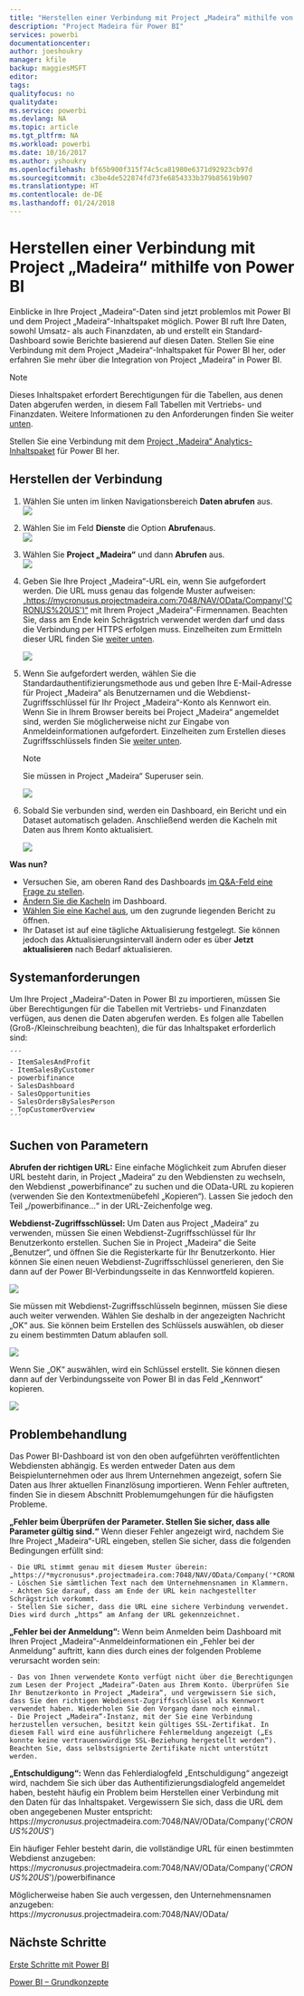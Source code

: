 ```yaml
---
title: "Herstellen einer Verbindung mit Project „Madeira“ mithilfe von Power BI"
description: "Project Madeira für Power BI"
services: powerbi
documentationcenter: 
author: joeshoukry
manager: kfile
backup: maggiesMSFT
editor: 
tags: 
qualityfocus: no
qualitydate: 
ms.service: powerbi
ms.devlang: NA
ms.topic: article
ms.tgt_pltfrm: NA
ms.workload: powerbi
ms.date: 10/16/2017
ms.author: yshoukry
ms.openlocfilehash: bf65b900f315f74c5ca81980e6371d92923cb97d
ms.sourcegitcommit: c3be4de522874fd73fe6854333b379b85619b907
ms.translationtype: HT
ms.contentlocale: de-DE
ms.lasthandoff: 01/24/2018
---
```

# <a name="connect-to-project-madeira-with-power-bi"></a>Herstellen einer Verbindung mit Project „Madeira“ mithilfe von Power BI
Einblicke in Ihre Project „Madeira“-Daten sind jetzt problemlos mit Power BI und dem Project „Madeira“-Inhaltspaket möglich. Power BI ruft Ihre Daten, sowohl Umsatz- als auch Finanzdaten, ab und erstellt ein Standard-Dashboard sowie Berichte basierend auf diesen Daten.
Stellen Sie eine Verbindung mit dem Project „Madeira“-Inhaltspaket für Power BI her, oder erfahren Sie mehr über die Integration von Project „Madeira“ in Power BI.

>[!NOTE]
>Dieses Inhaltspaket erfordert Berechtigungen für die Tabellen, aus denen Daten abgerufen werden, in diesem Fall Tabellen mit Vertriebs- und Finanzdaten. Weitere Informationen zu den Anforderungen finden Sie weiter [unten](#Requirements).

Stellen Sie eine Verbindung mit dem [Project „Madeira“ Analytics-Inhaltspaket](https://app.powerbi.com/getdata/services/project-madeira) für Power BI her.

## <a name="how-to-connect"></a>Herstellen der Verbindung
1. Wählen Sie unten im linken Navigationsbereich **Daten abrufen** aus.  
    ![](media/service-connect-to-project-madeira/getdata.png)
2. Wählen Sie im Feld **Dienste** die Option **Abrufen**aus.  
    ![](media/service-connect-to-project-madeira/services.png)
3. Wählen Sie **Project „Madeira“** und dann **Abrufen** aus.  
    ![](media/service-connect-to-project-madeira/projectmadeira.png)
4. Geben Sie Ihre Project „Madeira“-URL ein, wenn Sie aufgefordert werden. Die URL muss genau das folgende Muster aufweisen: „https://mycronusus.projectmadeira.com:7048/NAV/OData/Company('CRONUS%20US')“ mit Ihrem Project „Madeira“-Firmennamen. Beachten Sie, dass am Ende kein Schrägstrich verwendet werden darf und dass die Verbindung per HTTPS erfolgen muss. Einzelheiten zum Ermitteln dieser URL finden Sie [weiter unten](#FindingParams).  
   
    ![](media/service-connect-to-project-madeira/params.png)
5. Wenn Sie aufgefordert werden, wählen Sie die Standardauthentifizierungsmethode aus und geben Ihre E-Mail-Adresse für Project „Madeira“ als Benutzernamen und die Webdienst-Zugriffsschlüssel für Ihr Project „Madeira“-Konto als Kennwort ein. Wenn Sie in Ihrem Browser bereits bei Project „Madeira“ angemeldet sind, werden Sie möglicherweise nicht zur Eingabe von Anmeldeinformationen aufgefordert. Einzelheiten zum Erstellen dieses Zugriffsschlüssels finden Sie [weiter unten](#FindingParams).  
   
    >[!NOTE]
    >Sie müssen in Project „Madeira“ Superuser sein.
   
    ![](media/service-connect-to-project-madeira/creds.png)
6. Sobald Sie verbunden sind, werden ein Dashboard, ein Bericht und ein Dataset automatisch geladen. Anschließend werden die Kacheln mit Daten aus Ihrem Konto aktualisiert.  
   
    ![](media/service-connect-to-project-madeira/dashboard.png)

**Was nun?**

* Versuchen Sie, am oberen Rand des Dashboards [im Q&A-Feld eine Frage zu stellen](power-bi-q-and-a.md).
* [Ändern Sie die Kacheln](service-dashboard-edit-tile.md) im Dashboard.
* [Wählen Sie eine Kachel aus](service-dashboard-tiles.md), um den zugrunde liegenden Bericht zu öffnen.
* Ihr Dataset ist auf eine tägliche Aktualisierung festgelegt. Sie können jedoch das Aktualisierungsintervall ändern oder es über **Jetzt aktualisieren** nach Bedarf aktualisieren.

<a name="Requirements"></a>

## <a name="system-requirements"></a>Systemanforderungen
Um Ihre Project „Madeira“-Daten in Power BI zu importieren, müssen Sie über Berechtigungen für die Tabellen mit Vertriebs- und Finanzdaten verfügen, aus denen die Daten abgerufen werden. Es folgen alle Tabellen (Groß-/Kleinschreibung beachten), die für das Inhaltspaket erforderlich sind:  
 
    ´´´ 
    - ItemSalesAndProfit  
    - ItemSalesByCustomer  
    - powerbifinance  
    - SalesDashboard  
    - SalesOpportunities  
    - SalesOrdersBySalesPerson  
    - TopCustomerOverview  
    ´´´ 

<a name="FindingParams"></a>

## <a name="finding-parameters"></a>Suchen von Parametern
**Abrufen der richtigen URL:** Eine einfache Möglichkeit zum Abrufen dieser URL besteht darin, in Project „Madeira“ zu den Webdiensten zu wechseln, den Webdienst „powerbifinance“ zu suchen und die OData-URL zu kopieren (verwenden Sie den Kontextmenübefehl „Kopieren“). Lassen Sie jedoch den Teil „/powerbifinance...“ in der URL-Zeichenfolge weg.

**Webdienst-Zugriffsschlüssel:** Um Daten aus Project „Madeira“ zu verwenden, müssen Sie einen Webdienst-Zugriffsschlüssel für Ihr Benutzerkonto erstellen. Suchen Sie in Project „Madeira“ die Seite „Benutzer“, und öffnen Sie die Registerkarte für Ihr Benutzerkonto. Hier können Sie einen neuen Webdienst-Zugriffsschlüssel generieren, den Sie dann auf der Power BI-Verbindungsseite in das Kennwortfeld kopieren.

![](media/service-connect-to-project-madeira/accesskey.png)

Sie müssen mit Webdienst-Zugriffsschlüsseln beginnen, müssen Sie diese auch weiter verwenden. Wählen Sie deshalb in der angezeigten Nachricht „OK“ aus.
Sie können beim Erstellen des Schlüssels auswählen, ob dieser zu einem bestimmten Datum ablaufen soll.

![](media/service-connect-to-project-madeira/accesskey2.png)

Wenn Sie „OK“ auswählen, wird ein Schlüssel erstellt. Sie können diesen dann auf der Verbindungsseite von Power BI in das Feld „Kennwort“ kopieren.

![](media/service-connect-to-project-madeira/accesskey3.png)

## <a name="troubleshooting"></a>Problembehandlung
Das Power BI-Dashboard ist von den oben aufgeführten veröffentlichten Webdiensten abhängig. Es werden entweder Daten aus dem Beispielunternehmen oder aus Ihrem Unternehmen angezeigt, sofern Sie Daten aus Ihrer aktuellen Finanzlösung importieren. Wenn Fehler auftreten, finden Sie in diesem Abschnitt Problemumgehungen für die häufigsten Probleme.

**„Fehler beim Überprüfen der Parameter. Stellen Sie sicher, dass alle Parameter gültig sind.“** Wenn dieser Fehler angezeigt wird, nachdem Sie Ihre Project „Madeira“-URL eingeben, stellen Sie sicher, dass die folgenden Bedingungen erfüllt sind:  

    - Die URL stimmt genau mit diesem Muster überein: „https://*mycronusus*.projectmadeira.com:7048/NAV/OData/Company('*CRONUS%20US*')“.  
    - Löschen Sie sämtlichen Text nach dem Unternehmensnamen in Klammern.  
    - Achten Sie darauf, dass am Ende der URL kein nachgestellter Schrägstrich vorkommt.  
    - Stellen Sie sicher, dass die URL eine sichere Verbindung verwendet. Dies wird durch „https“ am Anfang der URL gekennzeichnet.  

**„Fehler bei der Anmeldung“:** Wenn beim Anmelden beim Dashboard mit Ihren Project „Madeira“-Anmeldeinformationen ein „Fehler bei der Anmeldung“ auftritt, kann dies durch eines der folgenden Probleme verursacht worden sein:  

    - Das von Ihnen verwendete Konto verfügt nicht über die Berechtigungen zum Lesen der Project „Madeira“-Daten aus Ihrem Konto. Überprüfen Sie Ihr Benutzerkonto in Project „Madeira“, und vergewissern Sie sich, dass Sie den richtigen Webdienst-Zugriffsschlüssel als Kennwort verwendet haben. Wiederholen Sie den Vorgang dann noch einmal.  
    - Die Project „Madeira“-Instanz, mit der Sie eine Verbindung herzustellen versuchen, besitzt kein gültiges SSL-Zertifikat. In diesem Fall wird eine ausführlichere Fehlermeldung angezeigt („Es konnte keine vertrauenswürdige SSL-Beziehung hergestellt werden“). Beachten Sie, dass selbstsignierte Zertifikate nicht unterstützt werden.  

**„Entschuldigung“:** Wenn das Fehlerdialogfeld „Entschuldigung“ angezeigt wird, nachdem Sie sich über das Authentifizierungsdialogfeld angemeldet haben, besteht häufig ein Problem beim Herstellen einer Verbindung mit den Daten für das Inhaltspaket. Vergewissern Sie sich, dass die URL dem oben angegebenen Muster entspricht:  
    https://*mycronusus*.projectmadeira.com:7048/NAV/OData/Company('*CRONUS%20US*')

Ein häufiger Fehler besteht darin, die vollständige URL für einen bestimmten Webdienst anzugeben:  
    https://*mycronusus*.projectmadeira.com:7048/NAV/OData/Company('*CRONUS%20US*')/powerbifinance

Möglicherweise haben Sie auch vergessen, den Unternehmensnamen anzugeben:   
    https://*mycronusus*.projectmadeira.com:7048/NAV/OData/

## <a name="next-steps"></a>Nächste Schritte
[Erste Schritte mit Power BI](service-get-started.md)

[Power BI – Grundkonzepte](service-basic-concepts.md)

